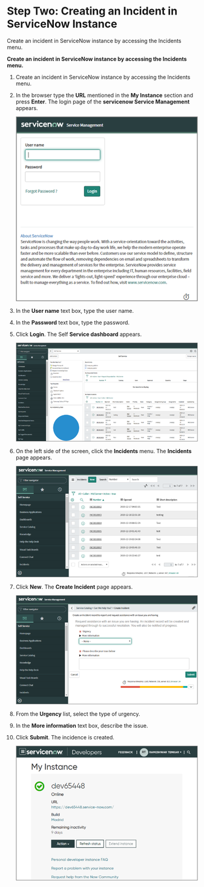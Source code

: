 [title]: # (Creating an Incident in ServiceNow Instance)
[tags]: # (steps)
[priority]: # (202)
# Step Two: Creating an Incident in ServiceNow Instance

Create an incident in ServiceNow instance by accessing the Incidents menu.

__Create an incident in ServiceNow instance by accessing the Incidents menu.__

1. Create an incident in ServiceNow instance by accessing the Incidents menu.
1. In the browser type the __URL__ mentioned in the __My Instance__ section and press __Enter__. The login page of the __servicenow Service Management__ appears.

   ![User Name](images/7.png)
1. In the __User name__ text box, type the user name.
1. In the __Password__ text box, type the password.
1. Click __Login__. The Self __Service dashboard__ appears.

   ![Incidents](images/8.png)
1. On the left side of the screen, click the __Incidents__ menu. The __Incidents__ page appears.

   ![Create Incident](images/9.png)
1. Click __New__. The __Create Incident__ page appears.

   ![Urgency](images/10.png)
1. From the __Urgency__ list, select the type of urgency.

1. In the __More information__ text box, describe the issue.
1. Click __Submit__. The incidence is created.

   ![Submit](images/11.png)
